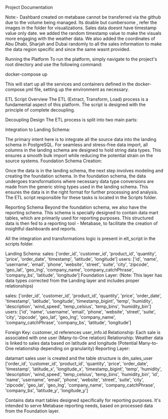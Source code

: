 Project Documentation

Note:- Dashbard created on metabase cannot be transferred via the github due to the volume being managed. Its doable but cumbersome , refer the images in the folder for visualizations.
Sales data doesnt have timestamp value only date. we added the random timestamp value to make the visuals more engaging with the weather data.
We also added the coordinates of Abu Dhabi, Sharjah and Dubai randomly to all the sales information to make the data region specific and since the same wasnt provided.

Running the Platform
To run the platform, simply navigate to the project's root directory and use the following command:


   docker-compose up

This will start up all the services and containers defined in the docker-compose.yml file, setting up the environment as necessary.

ETL Script
Overview
The ETL (Extract, Transform, Load) process is a fundamental aspect of this platform. The script is designed with the principle of complete decoupling.

Decoupling Design
The ETL process is split into two main parts:

Integration to Landing Schema:

The primary intent here is to integrate all the source data into the landing schema in PostgreSQL.
For seamless and stress-free data import, all columns in the landing schema are designed to hold string data types. This ensures a smooth bulk import while reducing the potential strain on the source systems.
Foundation Schema Creation:

Once the data is in the landing schema, the next step involves modeling and creating the foundation schema.
In the foundation schema, the data undergoes transformations where necessary data type conversions are made from the generic string types used in the landing schema. This ensures the data is in the right format for further processing and analysis.
The ETL script responsible for these tasks is located in the Scripts folder.

Reporting Schema
Beyond the foundation schema, we also have the reporting schema. This schema is specially designed to contain data mart tables, which are primarily used for reporting purposes. This structured data is then fed to a reporting tool - Metabase, to facilitate the creation of insightful dashboards and reports.

All the integration and transformations logic is present in elt_script in the scripts folder.

Landing Schema:
sales:
['order_id', 'customer_id', 'product_id', 'quantity', 'price',
       'order_date', 'timestamp', 'latitude', 'longitude']
users:
['id', 'name', 'username', 'email', 'phone', 'website', 'street',
       'suite', 'city', 'zipcode', 'geo_lat', 'geo_lng', 'company_name',
       'company_catchPhrase', 'company_bs', 'latitude', 'longitude']
Foundation Layer:
(Note: This layer has data types corrected from the Landing layer and includes proper relationships)

sales:
['order_id', 'customer_id', 'product_id', 'quantity', 'price',
       'order_date', 'timestamp', 'latitude', 'longitude', 'timestamp_bigint',
       'temp', 'humidity', 'description', 'wind_speed', 'temp_celsius',
       'temp_bins', 'humidity_bin']
users:
['id', 'name', 'username', 'email', 'phone', 'website', 'street',
       'suite', 'city', 'zipcode', 'geo_lat', 'geo_lng', 'company_name',
       'company_catchPhrase', 'company_bs', 'latitude', 'longitude']

Foreign Key: customer_id references user_info.id
Relationship: Each sale is associated with one user (Many-to-One relation)
Relationship: Weather data is linked to sales data based on latitude and longitude (Potential Many-to-One relationship depending on granularity)
Reporting Layer:

datamart sales user is created and the table structure is
dm_sales_user 
['order_id', 'customer_id', 'product_id', 'quantity', 'price',
       'order_date', 'timestamp', 'latitude_x', 'longitude_x',
       'timestamp_bigint', 'temp', 'humidity', 'description', 'wind_speed',
       'temp_celsius', 'temp_bins', 'humidity_bin', 'id', 'name', 'username',
       'email', 'phone', 'website', 'street', 'suite', 'city', 'zipcode',
       'geo_lat', 'geo_lng', 'company_name', 'company_catchPhrase',
       'company_bs', 'latitude_y', 'longitude_y']

Contains data mart tables designed specifically for reporting purposes. It's intended to serve Metabase reporting needs, based on processed data from the Foundation layer.